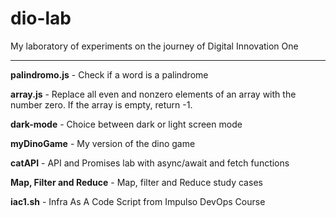 # dio-lab
My laboratory of experiments on the journey of Digital Innovation One

---

**palindromo.js** - Check if a word is a palindrome

**array.js** - Replace all even and nonzero elements of an array with the number zero. If the array is empty, return -1.

**dark-mode** - Choice between dark or light screen mode

**myDinoGame** - My version of the dino game

**catAPI** - API and Promises lab with async/await and fetch functions

**Map, Filter and Reduce** - Map, filter and Reduce study cases

**iac1.sh** - Infra As A Code Script from Impulso DevOps Course

